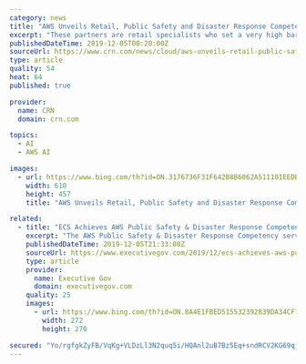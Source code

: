 ```yaml
---
category: news
title: "AWS Unveils Retail, Public Safety and Disaster Response Competencies"
excerpt: "These partners are retail specialists who set a very high bar in deploying AI/ML (artificial intelligence/machine learning), data lakes, analytics, IoT (internet of things) and cost change management needed for successful retail modernization and transformation.” The key benefits for the new retail competency are promotion on the AWS website ..."
publishedDateTime: 2019-12-05T00:20:00Z
sourceUrl: https://www.crn.com/news/cloud/aws-unveils-retail-public-safety-and-disaster-response-competencies
type: article
quality: 54
heat: 64
published: true

provider:
  name: CRN
  domain: crn.com

topics:
  - AI
  - AWS AI

images:
  - url: https://www.bing.com/th?id=ON.3176736F31F642B8B6062A511101EEDB
    width: 610
    height: 457
    title: "AWS Unveils Retail, Public Safety and Disaster Response Competencies"

related:
  - title: "ECS Achieves AWS Public Safety & Disaster Response Competency; George Wilson, John Sankovich Quoted"
    excerpt: "The AWS Public Safety & Disaster Response Competency serves to differentiate ECS ... ECS, a segment of ASGN, delivers advanced solutions in cloud, cybersecurity, artificial intelligence (AI), machine learning (ML), application and IT modernization, science and engineering. The company solves critical, complex challenges for customers across ..."
    publishedDateTime: 2019-12-05T21:33:00Z
    sourceUrl: https://www.executivegov.com/2019/12/ecs-achieves-aws-public-safety-george-wilson-john-sankovich-quoted/
    type: article
    provider:
      name: Executive Gov
      domain: executivegov.com
    quality: 25
    images:
      - url: https://www.bing.com/th?id=ON.8A4E1FBED515532392839DA34CF73717
        width: 272
        height: 270

secured: "Yo/rgfgkZyFB/VqKg+VLDzLl3N2quq5i/HQAnl2uB7Bz5Eq+sndRCV2KG69qjb55uCI/kTDQQSF8BEnedvFhes7qHw7L2RIkU09i6CTEK0gk0zb2Q/Ttp9zdWI+hl0qcj4Rcd/gbKSpNI77H4orduFBW837fhEbS6QXoW9qVNFMlHI07GgT4HPVC3ngc7F4GHX3Nv1be2D7NVdJSCub9iDyAETUqudmyk6xxm89XpQpMN+LeHIVvt7c2xC22ftbhpxD3o37CR/EUh4QBhxd0GQ==;GYzYkkRvmeLg/KUd64WrHA=="
---
```



